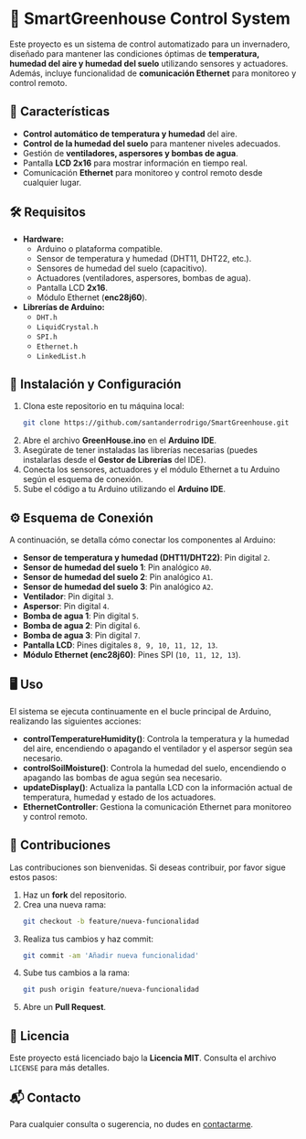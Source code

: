 # 🌿 SmartGreenhouse Control System

Este proyecto es un sistema de control automatizado para un invernadero, diseñado para mantener las condiciones óptimas de **temperatura, humedad del aire y humedad del suelo** utilizando sensores y actuadores. Además, incluye funcionalidad de **comunicación Ethernet** para monitoreo y control remoto.

## 🌟 Características

- **Control automático de temperatura y humedad** del aire.
- **Control de la humedad del suelo** para mantener niveles adecuados.
- Gestión de **ventiladores, aspersores y bombas de agua**.
- Pantalla **LCD 2x16** para mostrar información en tiempo real.
- Comunicación **Ethernet** para monitoreo y control remoto desde cualquier lugar.

## 🛠️ Requisitos

- **Hardware:**
  - Arduino o plataforma compatible.
  - Sensor de temperatura y humedad (DHT11, DHT22, etc.).
  - Sensores de humedad del suelo (capacitivo).
  - Actuadores (ventiladores, aspersores, bombas de agua).
  - Pantalla LCD **2x16**.
  - Módulo Ethernet (**enc28j60**).
- **Librerías de Arduino:**
  - `DHT.h`
  - `LiquidCrystal.h`
  - `SPI.h`
  - `Ethernet.h`
  - `LinkedList.h`

## 🚀 Instalación y Configuración

1. Clona este repositorio en tu máquina local:
   ```bash
   git clone https://github.com/santanderrodrigo/SmartGreenhouse.git
   ```
2. Abre el archivo **GreenHouse.ino** en el **Arduino IDE**.
3. Asegúrate de tener instaladas las librerías necesarias (puedes instalarlas desde el **Gestor de Librerías** del IDE).
4. Conecta los sensores, actuadores y el módulo Ethernet a tu Arduino según el esquema de conexión.
5. Sube el código a tu Arduino utilizando el **Arduino IDE**.

## ⚙️ Esquema de Conexión

A continuación, se detalla cómo conectar los componentes al Arduino:

- **Sensor de temperatura y humedad (DHT11/DHT22)**: Pin digital `2`.
- **Sensor de humedad del suelo 1**: Pin analógico `A0`.
- **Sensor de humedad del suelo 2**: Pin analógico `A1`.
- **Sensor de humedad del suelo 3**: Pin analógico `A2`.
- **Ventilador**: Pin digital `3`.
- **Aspersor**: Pin digital `4`.
- **Bomba de agua 1**: Pin digital `5`.
- **Bomba de agua 2**: Pin digital `6`.
- **Bomba de agua 3**: Pin digital `7`.
- **Pantalla LCD**: Pines digitales `8, 9, 10, 11, 12, 13`.
- **Módulo Ethernet (enc28j60)**: Pines SPI (`10, 11, 12, 13`).

## 🖥️ Uso

El sistema se ejecuta continuamente en el bucle principal de Arduino, realizando las siguientes acciones:

- **controlTemperatureHumidity()**: Controla la temperatura y la humedad del aire, encendiendo o apagando el ventilador y el aspersor según sea necesario.
- **controlSoilMoisture()**: Controla la humedad del suelo, encendiendo o apagando las bombas de agua según sea necesario.
- **updateDisplay()**: Actualiza la pantalla LCD con la información actual de temperatura, humedad y estado de los actuadores.
- **EthernetController**: Gestiona la comunicación Ethernet para monitoreo y control remoto.

## 🤝 Contribuciones

Las contribuciones son bienvenidas. Si deseas contribuir, por favor sigue estos pasos:

1. Haz un **fork** del repositorio.
2. Crea una nueva rama:
   ```bash
   git checkout -b feature/nueva-funcionalidad
   ```
3. Realiza tus cambios y haz commit:
   ```bash
   git commit -am 'Añadir nueva funcionalidad'
   ```
4. Sube tus cambios a la rama:
   ```bash
   git push origin feature/nueva-funcionalidad
   ```
5. Abre un **Pull Request**.

## 📄 Licencia

Este proyecto está licenciado bajo la **Licencia MIT**. Consulta el archivo `LICENSE` para más detalles.

## 📬 Contacto

Para cualquier consulta o sugerencia, no dudes en [contactarme](mailto:tuemail@ejemplo.com).
